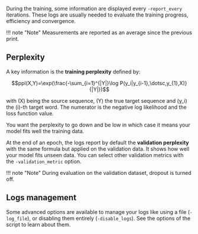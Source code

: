 During the training, some information are displayed every `-report_every` iterations. These logs are usually needed to evaluate the training progress, efficiency and convergence.

!!! note "Note"
    Measurements are reported as an average since the previous print.

## Perplexity

A key information is the **training perplexity** defined by:

$$ppl(X,Y)=\exp(\frac{-\sum_{i=1}^{|Y|}\log P(y_i|y_{i-1},\dotsc,y_{1},X)}{|Y|})$$

with \(X\) being the source sequence, \(Y\) the true target sequence and \(y_i\) the \(i\)-th target word. The numerator is the negative log likelihood and the loss function value.

You want the perplexity to go down and be low in which case it means your model fits well the training data.

At the end of an epoch, the logs report by default the **validation perplexity** with the same formula but applied on the validation data. It shows how well your model fits unseen data. You can select other validation metrics with the `-validation_metric` option.

!!! note "Note"
    During evaluation on the validation dataset, dropout is turned off.

## Logs management

Some advanced options are available to manage your logs like using a file (`-log_file`), or disabling them entirely (`-disable_logs`). See the options of the script to learn about them.
